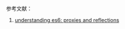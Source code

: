参考文献：
1. [understanding es6: proxies and reflections](https://github.com/nzakas/understandinges6/blob/master/manuscript/12-Proxies-and-Reflection.md)